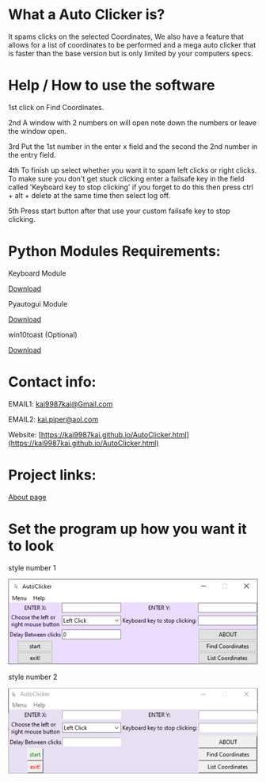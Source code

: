 # What a Auto Clicker is?
It spams clicks on the selected Coordinates, We also have a feature that allows for a list of coordinates to be performed and a mega auto clicker that is faster than the base version but is only limited by your computers specs.
# Help / How to use the software


1st click on Find Coordinates.


2nd A window with 2 numbers on will open note down the numbers or leave the window open.


3rd Put the 1st number in the enter x field and the second the 2nd number in the entry field.


4th To finish up select whether you want it to spam left clicks or right clicks. To make sure you
don't get stuck clicking enter a failsafe key in the field called 'Keyboard key to stop clicking' if you forget to do this then press ctrl + alt + delete at the same time then select log off.


5th Press start button after that use your custom failsafe key to stop clicking.


# Python Modules Requirements:

Keyboard Module

[Download](https://pypi.org/project/keyboard/#files)

Pyautogui Module

[Download](https://pypi.org/project/PyAutoGUI/)

win10toast (Optional)

[Download](https://pypi.org/project/win10toast/)


# Contact info:

EMAIL1: kai9987kai@Gmail.com

EMAIL2: kai.piper@aol.com

Website: [https://kai9987kai.github.io/AutoClicker.html](https://kai9987kai.github.io/AutoClicker.html)


# Project links:
 
  [About page](https://kai9987kai.github.io/AutoClicker.html)
  

# Set the program up how you want it to look

style number 1 

![](https://raw.githubusercontent.com/kai9987kai/kai9987kai.github.io/master/Screenshots/help.PNG)

style number 2

![](https://raw.githubusercontent.com/kai9987kai/kai9987kai.github.io/master/Screenshots/yeet.PNG)
